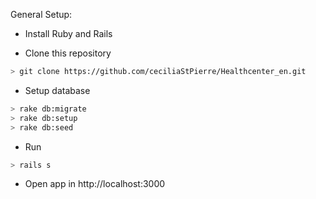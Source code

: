 General Setup:

* Install Ruby and Rails

* Clone this repository
```bash
> git clone https://github.com/ceciliaStPierre/Healthcenter_en.git
```

* Setup database
```bash
> rake db:migrate 
> rake db:setup 
> rake db:seed 
```
* Run
```bash
> rails s

```
* Open app in http://localhost:3000
